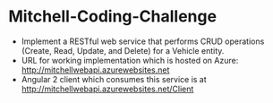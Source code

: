 # Mitchell-Coding-Challenge
* Implement a RESTful web service that performs CRUD operations (Create, Read, Update, and Delete) for a Vehicle entity.
* URL for working implementation which is hosted on Azure: http://mitchellwebapi.azurewebsites.net
* Angular 2 client which consumes this service is at http://mitchellwebapi.azurewebsites.net/Client
